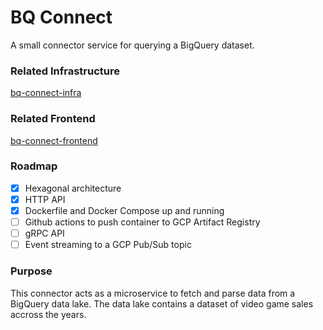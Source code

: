 # BQ Connect

A small connector service for querying a BigQuery dataset. 

### Related Infrastructure
[bq-connect-infra](https://github.com/VinceDeslo/bq-connect-infra)

### Related Frontend
[bq-connect-frontend](https://github.com/VinceDeslo/bq-connect-frontend)

### Roadmap
- [x] Hexagonal architecture
- [x] HTTP API
- [x] Dockerfile and Docker Compose up and running
- [ ] Github actions to push container to GCP Artifact Registry
- [ ] gRPC API
- [ ] Event streaming to a GCP Pub/Sub topic

### Purpose
This connector acts as a microservice to fetch and parse data from a BigQuery data lake.
The data lake contains a dataset of video game sales accross the years.
